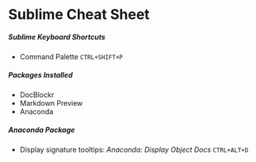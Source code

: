 # Sublime Cheat Sheet
##### Sublime Keyboard Shortcuts
* Command Palette `CTRL+SHIFT+P`

##### Packages Installed
* DocBlockr
* Markdown Preview
* Anaconda

##### Anaconda Package
* Display signature tooltips: _Anaconda: Display Object Docs_ `CTRL+ALT+D`

